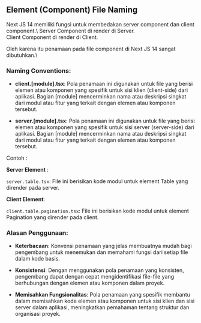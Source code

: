 ## Element (Component) File Naming 

Next JS 14 memiliki fungsi untuk membedakan server component dan client component.\ 
Server Component di render di Server.\
Client Component di render di Client.

Oleh karena itu penamaan pada file component di Next JS 14 sangat dibutuhkan.\

### Naming Conventions:
- **client.[module].tsx**: Pola penamaan ini digunakan untuk file yang berisi elemen atau komponen yang spesifik untuk sisi klien (client-side) dari aplikasi. Bagian [module] mencerminkan nama atau deskripsi singkat dari modul atau fitur yang terkait dengan elemen atau komponen tersebut.

- **server.[module].tsx**: Pola penamaan ini digunakan untuk file yang berisi elemen atau komponen yang spesifik untuk sisi server (server-side) dari aplikasi. Bagian [module] mencerminkan nama atau deskripsi singkat dari modul atau fitur yang terkait dengan elemen atau komponen tersebut.

Contoh :

**Server Element** :

```server.table.tsx```: File ini berisikan kode modul untuk element Table yang dirender pada server.

**Client Element**:

```client.table.pagination.tsx```: File ini berisikan kode modul untuk element Pagination yang dirender pada client.

### Alasan Penggunaan:
- **Keterbacaan**: Konvensi penamaan yang jelas membuatnya mudah bagi pengembang untuk menemukan dan memahami fungsi dari setiap file dalam kode basis.

- **Konsistensi**: Dengan menggunakan pola penamaan yang konsisten, pengembang dapat dengan cepat mengidentifikasi file-file yang berhubungan dengan elemen atau komponen dalam proyek.

- **Memisahkan Fungsionalitas**: Pola penamaan yang spesifik membantu dalam memisahkan kode elemen atau komponen untuk sisi klien dan sisi server dalam aplikasi, meningkatkan pemahaman tentang struktur dan organisasi proyek.